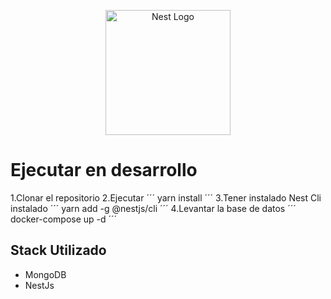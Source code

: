 <p align="center">
  <a href="http://nestjs.com/" target="blank"><img src="https://nestjs.com/img/logo-small.svg" width="200" alt="Nest Logo" /></a>
</p>

# Ejecutar en desarrollo 
1.Clonar el repositorio
2.Ejecutar
´´´
yarn install
´´´
3.Tener instalado Nest Cli instalado
´´´
yarn add -g @nestjs/cli
´´´
4.Levantar la base de datos
´´´
docker-compose up -d
´´´


## Stack Utilizado
* MongoDB
* NestJs

